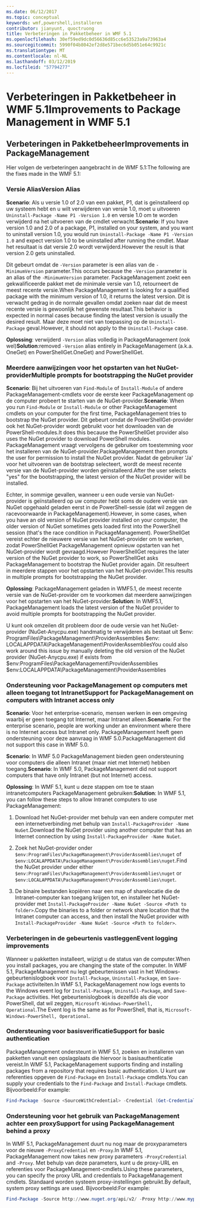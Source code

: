 ```yaml
---
ms.date: 06/12/2017
ms.topic: conceptual
keywords: wmf,powershell,installeren
contributor: jianyunt, quoctruong
title: Verbeteringen in Pakketbeheer in WMF 5.1
ms.openlocfilehash: 30ef59ed9dc0d56636d85cc6e53523a9a73963a4
ms.sourcegitcommit: 5990f04b8042ef2d8e571bec6d5b051e64c9921c
ms.translationtype: MT
ms.contentlocale: nl-NL
ms.lasthandoff: 03/12/2019
ms.locfileid: "57794277"
---
```

# <a name="improvements-to-package-management-in-wmf-51"></a><span data-ttu-id="2b4ee-103">Verbeteringen in Pakketbeheer in WMF 5.1</span><span class="sxs-lookup"><span data-stu-id="2b4ee-103">Improvements to Package Management in WMF 5.1</span></span>

## <a name="improvements-in-packagemanagement"></a><span data-ttu-id="2b4ee-104">Verbeteringen in Pakketbeheer</span><span class="sxs-lookup"><span data-stu-id="2b4ee-104">Improvements in PackageManagement</span></span>

<span data-ttu-id="2b4ee-105">Hier volgen de verbeteringen aangebracht in de WMF 5.1:</span><span class="sxs-lookup"><span data-stu-id="2b4ee-105">The following are the fixes made in the WMF 5.1:</span></span>

### <a name="version-alias"></a><span data-ttu-id="2b4ee-106">Versie Alias</span><span class="sxs-lookup"><span data-stu-id="2b4ee-106">Version Alias</span></span>

<span data-ttu-id="2b4ee-107">**Scenario**: Als u versie 1.0 of 2.0 van een pakket, P1, dat is geïnstalleerd op uw systeem hebt en u wilt verwijderen van versie 1.0, moet u uitvoeren `Uninstall-Package -Name P1 -Version 1.0` en versie 1.0 om te worden verwijderd na het uitvoeren van de cmdlet verwacht.</span><span class="sxs-lookup"><span data-stu-id="2b4ee-107">**Scenario**: If you have version 1.0 and 2.0 of a package, P1, installed on your system, and you want to uninstall version 1.0, you would run `Uninstall-Package -Name P1 -Version 1.0` and expect version 1.0 to be uninstalled after running the cmdlet.</span></span> <span data-ttu-id="2b4ee-108">Maar het resultaat is dat versie 2.0 wordt verwijderd.</span><span class="sxs-lookup"><span data-stu-id="2b4ee-108">However the result is that version 2.0 gets uninstalled.</span></span>

<span data-ttu-id="2b4ee-109">Dit gebeurt omdat de `-Version` parameter is een alias van de `-MinimumVersion` parameter.</span><span class="sxs-lookup"><span data-stu-id="2b4ee-109">This occurs because the `-Version` parameter is an alias of the `-MinimumVersion` parameter.</span></span> <span data-ttu-id="2b4ee-110">PackageManagement zoekt een gekwalificeerde pakket met de minimale versie van 1.0, retourneert de meest recente versie.</span><span class="sxs-lookup"><span data-stu-id="2b4ee-110">When PackageManagement is looking for a qualified package with the minimum version of 1.0, it returns the latest version.</span></span> <span data-ttu-id="2b4ee-111">Dit is verwacht gedrag in de normale gevallen omdat zoeken naar dat de meest recente versie is gewoonlijk het gewenste resultaat.</span><span class="sxs-lookup"><span data-stu-id="2b4ee-111">This behavior is expected in normal cases because finding the latest version is usually the desired result.</span></span> <span data-ttu-id="2b4ee-112">Maar deze moet niet van toepassing op de `Uninstall-Package` geval.</span><span class="sxs-lookup"><span data-stu-id="2b4ee-112">However, it should not apply to the `Uninstall-Package` case.</span></span>

<span data-ttu-id="2b4ee-113">**Oplossing**: verwijderd `-Version` alias volledig in PackageManagement (ook wel)</span><span class="sxs-lookup"><span data-stu-id="2b4ee-113">**Solution**:removed `-Version` alias entirely in PackageManagement (a.k.a.</span></span> <span data-ttu-id="2b4ee-114">OneGet) en PowerShellGet.</span><span class="sxs-lookup"><span data-stu-id="2b4ee-114">OneGet) and PowerShellGet.</span></span>

### <a name="multiple-prompts-for-bootstrapping-the-nuget-provider"></a><span data-ttu-id="2b4ee-115">Meerdere aanwijzingen voor het opstarten van het NuGet-provider</span><span class="sxs-lookup"><span data-stu-id="2b4ee-115">Multiple prompts for bootstrapping the NuGet provider</span></span>

<span data-ttu-id="2b4ee-116">**Scenario**: Bij het uitvoeren van `Find-Module` of `Install-Module` of andere PackageManagement-cmdlets voor de eerste keer PackageManagement op de computer probeert te starten van de NuGet-provider.</span><span class="sxs-lookup"><span data-stu-id="2b4ee-116">**Scenario**: When you run `Find-Module` or `Install-Module` or other PackageManagement cmdlets on your computer for the first time, PackageManagement tries to bootstrap the NuGet provider.</span></span> <span data-ttu-id="2b4ee-117">Dit gebeurt omdat de PowerShellGet-provider ook het NuGet-provider wordt gebruikt voor het downloaden van de PowerShell-modules.</span><span class="sxs-lookup"><span data-stu-id="2b4ee-117">It does this because the PowerShellGet provider also uses the NuGet provider to download PowerShell modules.</span></span> <span data-ttu-id="2b4ee-118">PackageManagement vraagt vervolgens de gebruiker om toestemming voor het installeren van de NuGet-provider.</span><span class="sxs-lookup"><span data-stu-id="2b4ee-118">PackageManagement then prompts the user for permission to install the NuGet provider.</span></span> <span data-ttu-id="2b4ee-119">Nadat de gebruiker 'Ja' voor het uitvoeren van de bootstrap selecteert, wordt de meest recente versie van de NuGet-provider worden geïnstalleerd.</span><span class="sxs-lookup"><span data-stu-id="2b4ee-119">After the user selects "yes" for the bootstrapping, the latest version of the NuGet provider will be installed.</span></span>

<span data-ttu-id="2b4ee-120">Echter, in sommige gevallen, wanneer u een oude versie van NuGet-provider is geïnstalleerd op uw computer hebt soms de oudere versie van NuGet opgehaald geladen eerst in de PowerShell-sessie (dat wil zeggen de racevoorwaarde in PackageManagement).</span><span class="sxs-lookup"><span data-stu-id="2b4ee-120">However, in some cases, when you have an old version of NuGet provider installed on your computer, the older version of NuGet sometimes gets loaded first into the PowerShell session (that's the race condition in PackageManagement).</span></span> <span data-ttu-id="2b4ee-121">PowerShellGet vereist echter de nieuwere versie van het NuGet-provider om te werken, zodat PowerShellGet PackageManagement opnieuw opstarten van het NuGet-provider wordt gevraagd.</span><span class="sxs-lookup"><span data-stu-id="2b4ee-121">However PowerShellGet requires the later version of the NuGet provider to work, so PowerShellGet asks PackageManagement to bootstrap the NuGet provider again.</span></span> <span data-ttu-id="2b4ee-122">Dit resulteert in meerdere stappen voor het opstarten van het NuGet-provider.</span><span class="sxs-lookup"><span data-stu-id="2b4ee-122">This results in multiple prompts for bootstrapping the NuGet provider.</span></span>

<span data-ttu-id="2b4ee-123">**Oplossing**: PackageManagement geladen in WMF5.1, de meest recente versie van de NuGet-provider om te voorkomen dat meerdere aanwijzingen voor het opstarten van het NuGet-provider.</span><span class="sxs-lookup"><span data-stu-id="2b4ee-123">**Solution**: In WMF5.1, PackageManagement loads the latest version of the NuGet provider to avoid multiple prompts for bootstrapping the NuGet provider.</span></span>

<span data-ttu-id="2b4ee-124">U kunt ook omzeilen dit probleem door de oude versie van het NuGet-provider (NuGet-Anycpu.exe) handmatig te verwijderen als bestaat uit $env: ProgramFiles\PackageManagement\ProviderAssemblies $env: LOCALAPPDATA\PackageManagement\ProviderAssemblies</span><span class="sxs-lookup"><span data-stu-id="2b4ee-124">You could also work around this issue by manually deleting the old version of the NuGet provider (NuGet-Anycpu.exe) if exists from $env:ProgramFiles\PackageManagement\ProviderAssemblies $env:LOCALAPPDATA\PackageManagement\ProviderAssemblies</span></span>


### <a name="support-for-packagemanagement-on-computers-with-intranet-access-only"></a><span data-ttu-id="2b4ee-125">Ondersteuning voor PackageManagement op computers met alleen toegang tot Intranet</span><span class="sxs-lookup"><span data-stu-id="2b4ee-125">Support for PackageManagement on computers with Intranet access only</span></span>

<span data-ttu-id="2b4ee-126">**Scenario**: Voor het enterprise-scenario, mensen werken in een omgeving waarbij er geen toegang tot Internet, maar Intranet alleen.</span><span class="sxs-lookup"><span data-stu-id="2b4ee-126">**Scenario**: For the enterprise scenario, people are working under an environment where there is no Internet access but Intranet only.</span></span> <span data-ttu-id="2b4ee-127">PackageManagement heeft geen ondersteuning voor deze aanvraag in WMF 5.0.</span><span class="sxs-lookup"><span data-stu-id="2b4ee-127">PackageManagement did not support this case in WMF 5.0.</span></span>

<span data-ttu-id="2b4ee-128">**Scenario**: In WMF 5.0 PackageManagement bieden geen ondersteuning voor computers die alleen Intranet (maar niet met Internet) hebben toegang.</span><span class="sxs-lookup"><span data-stu-id="2b4ee-128">**Scenario**: In WMF 5.0, PackageManagement did not support computers that have only Intranet (but not Internet) access.</span></span>

<span data-ttu-id="2b4ee-129">**Oplossing**: In WMF 5.1, kunt u deze stappen om toe te staan intranetcomputers PackageManagement gebruiken:</span><span class="sxs-lookup"><span data-stu-id="2b4ee-129">**Solution**: In WMF 5.1, you can follow these steps to allow Intranet computers to use PackageManagement:</span></span>

1. <span data-ttu-id="2b4ee-130">Download het NuGet-provider met behulp van een andere computer met een internetverbinding met behulp van `Install-PackageProvider -Name NuGet`.</span><span class="sxs-lookup"><span data-stu-id="2b4ee-130">Download the NuGet provider using another computer that has an Internet connection by using `Install-PackageProvider -Name NuGet`.</span></span>

2. <span data-ttu-id="2b4ee-131">Zoek het NuGet-provider onder `$env:ProgramFiles\PackageManagement\ProviderAssemblies\nuget` of `$env:LOCALAPPDATA\PackageManagement\ProviderAssemblies\nuget`.</span><span class="sxs-lookup"><span data-stu-id="2b4ee-131">Find the NuGet provider under either `$env:ProgramFiles\PackageManagement\ProviderAssemblies\nuget`  or  `$env:LOCALAPPDATA\PackageManagement\ProviderAssemblies\nuget`.</span></span>

3. <span data-ttu-id="2b4ee-132">De binaire bestanden kopiëren naar een map of sharelocatie die de Intranet-computer kan toegang krijgen tot, en installeer het NuGet-provider met `Install-PackageProvider -Name NuGet -Source <Path to folder>`.</span><span class="sxs-lookup"><span data-stu-id="2b4ee-132">Copy the binaries to a folder or network share location that the Intranet computer can access, and then install the NuGet provider with `Install-PackageProvider -Name NuGet -Source <Path to folder>`.</span></span>


### <a name="event-logging-improvements"></a><span data-ttu-id="2b4ee-133">Verbeteringen in de gebeurtenis vastleggen</span><span class="sxs-lookup"><span data-stu-id="2b4ee-133">Event logging improvements</span></span>

<span data-ttu-id="2b4ee-134">Wanneer u pakketten installeert, wijzigt u de status van de computer.</span><span class="sxs-lookup"><span data-stu-id="2b4ee-134">When you install packages, you are changing the state of the computer.</span></span> <span data-ttu-id="2b4ee-135">In WMF 5.1, PackageManagement nu legt gebeurtenissen vast in het Windows-gebeurtenislogboek voor `Install-Package`, `Uninstall-Package`, en `Save-Package` activiteiten.</span><span class="sxs-lookup"><span data-stu-id="2b4ee-135">In WMF 5.1, PackageManagement now logs events to the Windows event log for `Install-Package`, `Uninstall-Package`, and `Save-Package` activities.</span></span> <span data-ttu-id="2b4ee-136">Het gebeurtenislogboek is dezelfde als die voor PowerShell, dat wil zeggen, `Microsoft-Windows-PowerShell, Operational`.</span><span class="sxs-lookup"><span data-stu-id="2b4ee-136">The Event log  is the same as for PowerShell, that is, `Microsoft-Windows-PowerShell, Operational`.</span></span>

### <a name="support-for-basic-authentication"></a><span data-ttu-id="2b4ee-137">Ondersteuning voor basisverificatie</span><span class="sxs-lookup"><span data-stu-id="2b4ee-137">Support for basic authentication</span></span>

<span data-ttu-id="2b4ee-138">PackageManagement ondersteunt in WMF 5.1, zoeken en installeren van pakketten vanuit een opslagplaats die hiervoor is basisauthenticatie vereist.</span><span class="sxs-lookup"><span data-stu-id="2b4ee-138">In WMF 5.1, PackageManagement supports finding and installing packages from a repository that requires basic authentication.</span></span> <span data-ttu-id="2b4ee-139">U kunt uw referenties opgeven de `Find-Package` en `Install-Package` cmdlets.</span><span class="sxs-lookup"><span data-stu-id="2b4ee-139">You can supply your credentials to the `Find-Package` and `Install-Package` cmdlets.</span></span> <span data-ttu-id="2b4ee-140">Bijvoorbeeld:</span><span class="sxs-lookup"><span data-stu-id="2b4ee-140">For example:</span></span>

``` PowerShell
Find-Package -Source <SourceWithCredential> -Credential (Get-Credential)
```

### <a name="support-for-using-packagemanagement-behind-a-proxy"></a><span data-ttu-id="2b4ee-141">Ondersteuning voor het gebruik van PackageManagement achter een proxy</span><span class="sxs-lookup"><span data-stu-id="2b4ee-141">Support for using PackageManagement behind a proxy</span></span>

<span data-ttu-id="2b4ee-142">In WMF 5.1, PackageManagement duurt nu nog maar de proxyparameters voor de nieuwe `-ProxyCredential` en `-Proxy`.</span><span class="sxs-lookup"><span data-stu-id="2b4ee-142">In WMF 5.1, PackageManagement now takes new proxy parameters `-ProxyCredential` and `-Proxy`.</span></span> <span data-ttu-id="2b4ee-143">Met behulp van deze parameters, kunt u de proxy-URL en referenties voor PackageManagement-cmdlets.</span><span class="sxs-lookup"><span data-stu-id="2b4ee-143">Using these parameters, you can specify the proxy URL and credentials to PackageManagement cmdlets.</span></span> <span data-ttu-id="2b4ee-144">Standaard worden systeem proxy-instellingen gebruikt.</span><span class="sxs-lookup"><span data-stu-id="2b4ee-144">By default, system proxy settings are used.</span></span> <span data-ttu-id="2b4ee-145">Bijvoorbeeld:</span><span class="sxs-lookup"><span data-stu-id="2b4ee-145">For example:</span></span>

``` PowerShell
Find-Package -Source http://www.nuget.org/api/v2/ -Proxy http://www.myproxyserver.com -ProxyCredential (Get-Credential)
```
